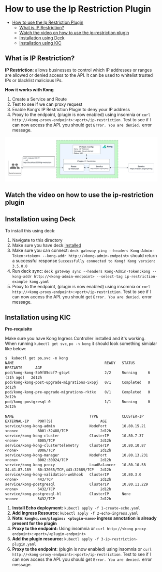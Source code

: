 # How to use the Ip Restriction Plugin

- [How to use the Ip Restriction Plugin](#how-to-use-the-ip-restriction-plugin)
  - [What is IP Restriction?](#what-is-ip-restriction)
  - [Watch the video on how to use the ip-restriction plugin](#watch-the-video-on-how-to-use-the-ip-restriction-plugin)
  - [Installation using Deck](#installation-using-deck)
  - [Installation using KIC](#installation-using-kic)

## What is IP Restriction?

**IP Restriction:** allows businesses to control which IP addresses or ranges are allowed or denied access to the API. It can be used to whitelist trusted IPs or blacklist malicious IPs.

**How it works with Kong**

1. Create a Service and Route
2. Test to see if we can proxy request
3. Enable Kong’s IP Restriction Plugin to deny your IP address
4. Proxy to the endpoint, (plugin is now enabled) using insomnia or `curl http://<kong-proxy-endpoint>:<port>/ip-restriction`. Test to see if I can now access the API. you should get `Error. You are denied.` error message.

![IP Restriction](./../../images/IP-Restriction.png)

## Watch the video on how to use the ip-restriction plugin

<!--
[![First [PLUGIN NAME]](./images/activate.png)](https://youtu.be/ "First [PLUGIN NAME]")
-->

## Installation using Deck

To install this using deck:

1. Navigate to this directory
2. Make sure you have deck [installed](https://docs.konghq.com/deck/latest/installation/)
3. Make sure you can connect: `deck gateway ping --headers Kong-Admin-Token:<token> --kong-addr http://<kong-admin-endpoint>` should return a successful response `Successfully connected to Kong! Kong version:  3.5.0.0`
4. Run deck sync: `deck gateway sync --headers Kong-Admin-Token:kong --kong-addr http://<kong-admin-endpoint> --select-tag ip-restriction-example kong.yaml`
5. Proxy to the endpoint, (plugin is now enabled) using insomnia or `curl http://<kong-proxy-endpoint>:<port>/ip-restriction`. Test to see if I can now access the API. you should get `Error. You are denied.` error message.

## Installation using KIC

**Pre-requisite**

Make sure you have Kong Ingress Controller installed and it's working. When running  `kubectl get svc,po -n kong` it should look something simialar like below:

```
$  kubectl get po,svc -n kong
NAME                                          READY   STATUS      RESTARTS      AGE
pod/kong-kong-5b9f85dcf7-gtqvt                2/2     Running     6 (21h ago)   2d12h
pod/kong-kong-post-upgrade-migrations-5x6pj   0/1     Completed   0             2d12h
pod/kong-kong-pre-upgrade-migrations-rktkx    0/1     Completed   0             2d12h
pod/kong-postgresql-0                         1/1     Running     0             2d12h

NAME                                   TYPE           CLUSTER-IP     EXTERNAL-IP    PORT(S)                      AGE
service/kong-kong-admin                NodePort       10.80.15.21    <none>         8001:32488/TCP               2d12h
service/kong-kong-cluster              ClusterIP      10.80.7.37     <none>         8005/TCP                     2d12h
service/kong-kong-clustertelemetry     ClusterIP      10.80.10.87    <none>         8006/TCP                     2d12h
service/kong-kong-manager              NodePort       10.80.13.231   <none>         8002:30924/TCP               2d12h
service/kong-kong-proxy                LoadBalancer   10.80.10.58    34.41.87.189   80:32035/TCP,443:32689/TCP   2d12h
service/kong-kong-validation-webhook   ClusterIP      10.80.3.0      <none>         443/TCP                      2d12h
service/kong-postgresql                ClusterIP      10.80.11.229   <none>         5432/TCP                     2d12h
service/kong-postgresql-hl             ClusterIP      None           <none>         5432/TCP                     2d12h
```

1. **Install Echo deployment:** `kubectl apply -f 1-create-echo.yaml`
2. **Add Ingress Resource:** `kubectl apply -f 2-echo-ingress.yaml` 
3. **Note: `konghq.com/plugins: <plugin-name>` ingress annotation is already present for the plugin**
4. **Proxy to the endpoint:** Using insomnia or `curl http://<kong-proxy-endpoint>:<port>/<plugin-endpoint>`
5. **Add the plugin resource:** `kubectl apply -f 3-ip-restriction-plugin.yaml`
6. **Proxy to the endpoint**: (plugin is now enabled) using insomnia or `curl http://<kong-proxy-endpoint>:<port>/ip-restriction`. Test to see if I can now access the API. you should get `Error. You are denied.` error message.